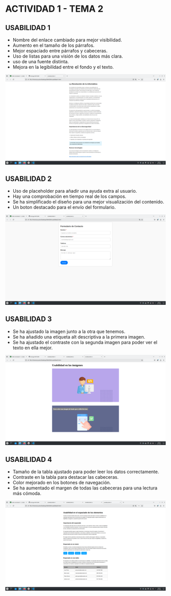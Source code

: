 # ACTIVIDAD 1 - TEMA 2

## USABILIDAD 1
- Nombre del enlace cambiado para mejor visibilidad.
- Aumento en el tamaño de los párrafos.
- Mejor espaciado entre párrafos y cabeceras.
- Uso de listas para una visión de los datos más clara.
- uso de una fuente distinta.
- Mejora en la legibilidad entre el fondo y el texto.

<img src="./PANTALLAZOS/Usabilidad1.png">

## USABILIDAD 2
- Uso de placeholder para añadir una ayuda extra al usuario.
- Hay una comprobación en tiempo real de los campos.
- Se ha simplificado el diseño para una mejor visualización del contenido.
- Un boton destacado para el envío del formulario.

<img src="./PANTALLAZOS/Usabilidad2.png">

## USABILIDAD 3
- Se ha ajustado la imagen junto a la otra que tenemos.
- Se ha añadido una etiqueta alt descriptiva a la primera imagen.
- Se ha ajustado el contraste con la segunda imagen para poder ver el texto en ella mejor.

<img src="./PANTALLAZOS/Usabilidad3.png">

## USABILIDAD 4
- Tamaño de la tabla ajustado para poder leer los datos correctamente.
- Contraste en la tabla para destacar las cabeceras.
- Color mejorado en los botones de navegación.
- Se ha aumentado el margen de todas las cabeceras para una lectura más cómoda.

<img src="./PANTALLAZOS/Usabilidad4.png">